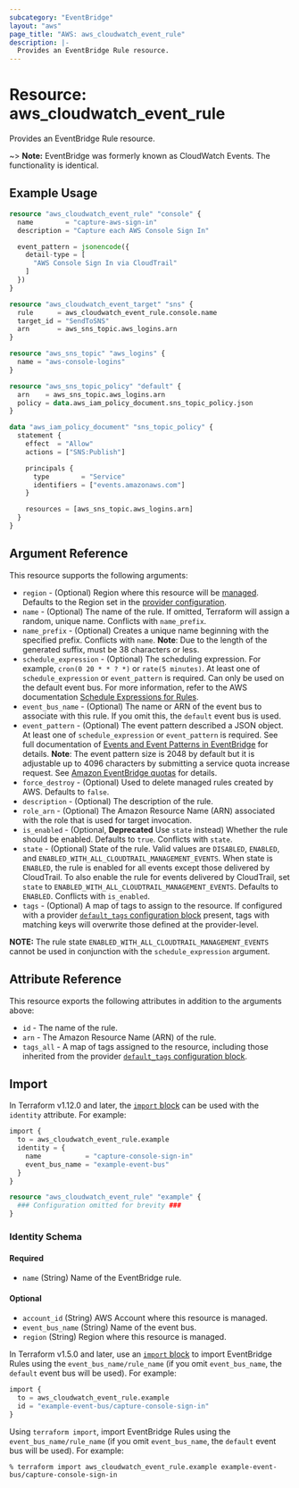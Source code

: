 ```yaml
---
subcategory: "EventBridge"
layout: "aws"
page_title: "AWS: aws_cloudwatch_event_rule"
description: |-
  Provides an EventBridge Rule resource.
---
```


# Resource: aws_cloudwatch_event_rule

Provides an EventBridge Rule resource.

~> **Note:** EventBridge was formerly known as CloudWatch Events. The functionality is identical.

## Example Usage

```terraform
resource "aws_cloudwatch_event_rule" "console" {
  name        = "capture-aws-sign-in"
  description = "Capture each AWS Console Sign In"

  event_pattern = jsonencode({
    detail-type = [
      "AWS Console Sign In via CloudTrail"
    ]
  })
}

resource "aws_cloudwatch_event_target" "sns" {
  rule      = aws_cloudwatch_event_rule.console.name
  target_id = "SendToSNS"
  arn       = aws_sns_topic.aws_logins.arn
}

resource "aws_sns_topic" "aws_logins" {
  name = "aws-console-logins"
}

resource "aws_sns_topic_policy" "default" {
  arn    = aws_sns_topic.aws_logins.arn
  policy = data.aws_iam_policy_document.sns_topic_policy.json
}

data "aws_iam_policy_document" "sns_topic_policy" {
  statement {
    effect  = "Allow"
    actions = ["SNS:Publish"]

    principals {
      type        = "Service"
      identifiers = ["events.amazonaws.com"]
    }

    resources = [aws_sns_topic.aws_logins.arn]
  }
}
```

## Argument Reference

This resource supports the following arguments:

* `region` - (Optional) Region where this resource will be [managed](https://docs.aws.amazon.com/general/latest/gr/rande.html#regional-endpoints). Defaults to the Region set in the [provider configuration](https://registry.terraform.io/providers/hashicorp/aws/latest/docs#aws-configuration-reference).
* `name` - (Optional) The name of the rule. If omitted, Terraform will assign a random, unique name. Conflicts with `name_prefix`.
* `name_prefix` - (Optional) Creates a unique name beginning with the specified prefix. Conflicts with `name`. **Note**: Due to the length of the generated suffix, must be 38 characters or less.
* `schedule_expression` - (Optional) The scheduling expression. For example, `cron(0 20 * * ? *)` or `rate(5 minutes)`. At least one of `schedule_expression` or `event_pattern` is required. Can only be used on the default event bus. For more information, refer to the AWS documentation [Schedule Expressions for Rules](https://docs.aws.amazon.com/AmazonCloudWatch/latest/events/ScheduledEvents.html).
* `event_bus_name` - (Optional) The name or ARN of the event bus to associate with this rule. If you omit this, the `default` event bus is used.
* `event_pattern` - (Optional) The event pattern described a JSON object. At least one of `schedule_expression` or `event_pattern` is required. See full documentation of [Events and Event Patterns in EventBridge](https://docs.aws.amazon.com/eventbridge/latest/userguide/eventbridge-and-event-patterns.html) for details. **Note**: The event pattern size is 2048 by default but it is adjustable up to 4096 characters by submitting a service quota increase request. See [Amazon EventBridge quotas](https://docs.aws.amazon.com/eventbridge/latest/userguide/eb-quota.html) for details.
* `force_destroy` - (Optional) Used to delete managed rules created by AWS. Defaults to `false`.
* `description` - (Optional) The description of the rule.
* `role_arn` - (Optional) The Amazon Resource Name (ARN) associated with the role that is used for target invocation.
* `is_enabled` - (Optional, **Deprecated** Use `state` instead) Whether the rule should be enabled. Defaults to `true`. Conflicts with `state`.
* `state` - (Optional) State of the rule. Valid values are `DISABLED`, `ENABLED`, and `ENABLED_WITH_ALL_CLOUDTRAIL_MANAGEMENT_EVENTS`. When state is `ENABLED`, the rule is enabled for all events except those delivered by CloudTrail. To also enable the rule for events delivered by CloudTrail, set `state` to `ENABLED_WITH_ALL_CLOUDTRAIL_MANAGEMENT_EVENTS`. Defaults to `ENABLED`. Conflicts with `is_enabled`.
* `tags` - (Optional) A map of tags to assign to the resource. If configured with a provider [`default_tags` configuration block](https://registry.terraform.io/providers/hashicorp/aws/latest/docs#default_tags-configuration-block) present, tags with matching keys will overwrite those defined at the provider-level.

**NOTE:** The rule state `ENABLED_WITH_ALL_CLOUDTRAIL_MANAGEMENT_EVENTS` cannot be used in conjunction with the `schedule_expression` argument.

## Attribute Reference

This resource exports the following attributes in addition to the arguments above:

* `id` - The name of the rule.
* `arn` - The Amazon Resource Name (ARN) of the rule.
* `tags_all` - A map of tags assigned to the resource, including those inherited from the provider [`default_tags` configuration block](https://registry.terraform.io/providers/hashicorp/aws/latest/docs#default_tags-configuration-block).

## Import

In Terraform v1.12.0 and later, the [`import` block](https://developer.hashicorp.com/terraform/language/import) can be used with the `identity` attribute. For example:

```terraform
import {
  to = aws_cloudwatch_event_rule.example
  identity = {
    name           = "capture-console-sign-in"
    event_bus_name = "example-event-bus"
  }
}

resource "aws_cloudwatch_event_rule" "example" {
  ### Configuration omitted for brevity ###
}
```

### Identity Schema

#### Required

* `name` (String) Name of the EventBridge rule.

#### Optional

* `account_id` (String) AWS Account where this resource is managed.
* `event_bus_name` (String) Name of the event bus.
* `region` (String) Region where this resource is managed.

In Terraform v1.5.0 and later, use an [`import` block](https://developer.hashicorp.com/terraform/language/import) to import EventBridge Rules using the `event_bus_name/rule_name` (if you omit `event_bus_name`, the `default` event bus will be used). For example:

```terraform
import {
  to = aws_cloudwatch_event_rule.example
  id = "example-event-bus/capture-console-sign-in"
}
```

Using `terraform import`, import EventBridge Rules using the `event_bus_name/rule_name` (if you omit `event_bus_name`, the `default` event bus will be used). For example:

```console
% terraform import aws_cloudwatch_event_rule.example example-event-bus/capture-console-sign-in
```
